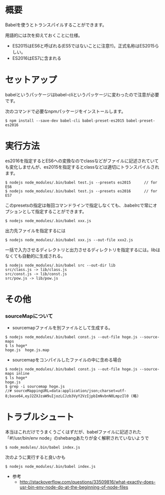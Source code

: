 # 概要
Babelを使うとトランスパイルすることができます。

用語的には次を抑えておくことに仕様。
- ES2015はES6と呼ばれる(ES5ではないことに注意!!)。正式名称はES2015らしい。
- ES2016はES7に含まれる

# セットアップ
babelというパッケージはbabel-cliというパッケージに変わったので注意が必要です。

次のコマンドで必要なnpmパッケージをインストールします。
```
$ npm install --save-dev babel-cli babel-preset-es2015 babel-preset-es2016
```

# 実行方法

es2016を指定するとES6への変換なのでclassなどがファイルに記述されていても変化しませんが、es2015を指定するとclassなどは適切にトランスパイルされます。
```
$ nodejs node_modules/.bin/babel test.js --presets es2015      // for ES6
$ nodejs node_modules/.bin/babel test.js --presets es2016      // for ES7
```

このpresetsの指定は毎回コマンドラインで指定しなくても、.babelrcで常にオプションとして指定することができます。
```
$ nodejs node_modules/.bin/babel xxx.js
```

出力先ファイルを指定するには
```
$ nodejs node_modules/.bin/babel xxx.js --out-file xxx2.js
```

一括で入力させるディレクトリと出力させるディレクトリを指定するには。libはなくても自動的に生成される。
```
$ nodejs node_modules/.bin/babel src --out-dir lib
src/class.js -> lib/class.js
src/const.js -> lib/const.js
src/pow.js -> lib/pow.js
```

# その他

### sourceMapについて
- sourcemapファイルを別ファイルとして生成する。
```
$ nodejs node_modules/.bin/babel const.js --out-file hoge.js --source-maps
$ ls hoge*
hoge.js  hoge.js.map
```
- sourcemapをコンパイルしたファイルの中に含める場合
```
$ nodejs node_modules/.bin/babel const.js --out-file hoge.js --source-maps inline
$ ls hoge*
hoge.js
$ grep -i sourcemap hoge.js 
//# sourceMappingURL=data:application/json;charset=utf-8;base64,eyJ2ZXJzaW9uIjozLCJzb3VyY2VzIjpbImNvbnN0LmpzIl0 (略)
```


# トラブルシュート
本当はこれだけでうまくうごくはずだが、babelファイルに記述された「#!/usr/bin/env node」のshebangあたりが全く解釈されていないようで
```
$ node_modules/.bin/babel index.js
```

次のように実行すると良いかも
```
$ nodejs node_modules/.bin/babel index.js
```

- 参考
  - http://stackoverflow.com/questions/33509816/what-exactly-does-usr-bin-env-node-do-at-the-beginning-of-node-files

